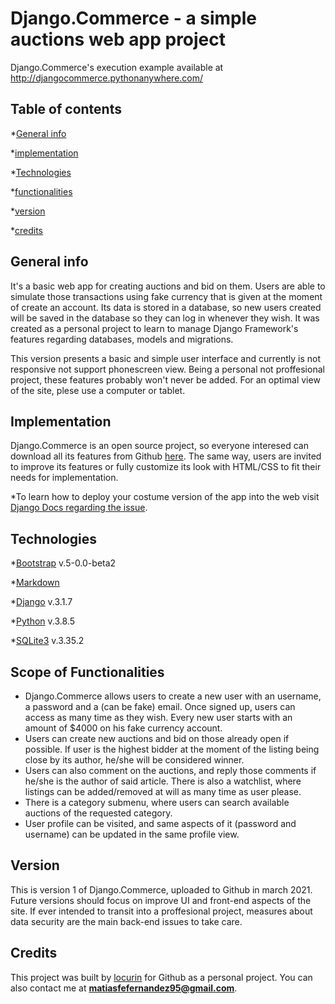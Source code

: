 # Django.Commerce - a simple auctions web app project

Django.Commerce's execution example available at http://djangocommerce.pythonanywhere.com/ 

## Table of contents

*[General info](#general-info)

*[implementation](#implementation)

*[Technologies](#technologies)

*[functionalities](#functionalities)

*[version](#version)

*[credits](#credits)


## General info

It's a basic web app for creating auctions and bid on them. Users are able to simulate those transactions using fake currency that is given at the moment of create an account. Its data is stored in a database, so new users created will be saved in the database so they can log in whenever they wish. It was created as a personal project to learn to manage Django Framework's features regarding databases, models and migrations.

This version presents a basic and simple user interface and currently is not responsive not support phonescreen view. Being a personal not proffesional project, these features probably won't never be added. For an optimal view of the site, plese use a computer or tablet.



## Implementation 
Django.Commerce is an open source project, so everyone interesed can download all its features from Github [here](https://github.com/locurin/django.commerce). The same way, users are invited to improve its features or fully customize its look with HTML/CSS to fit their needs for implementation. 

*To learn how to deploy your costume version of the app into the web visit [Django Docs regarding the issue](https://docs.djangoproject.com/en/3.1/howto/deployment/).


## Technologies

*[Bootstrap](https://getbootstrap.com/) v.5-0.0-beta2

*[Markdown](https://github.com/adam-p/markdown-here/wiki/Markdown-Cheatsheet) 

*[Django](https://www.djangoproject.com/) v.3.1.7

*[Python](https://www.python.org/) v.3.8.5

*[SQLite3](https://www.sqlite.org/) v.3.35.2

## Scope of Functionalities

* Django.Commerce allows users to create a new user with an username, a password and a (can be fake) email. Once signed up, users can access as many time as they wish. Every new user starts with an amount of $4000 on his fake currency account.
* Users can create new auctions and bid on those already open if possible. If user is the highest bidder at the moment of the listing being close by its author, he/she will be considered winner. 
* Users can also comment on the auctions, and reply those comments if he/she is the author of said article. There is also a watchlist, where listings can be added/removed at will as many time as user please.
* There is a category submenu, where users can search available auctions of the requested category.
* User profile can be visited, and same aspects of it (password and username) can be updated in the same profile view. 

##  Version

This is version 1 of Django.Commerce, uploaded to Github in march 2021. Future versions should focus on improve UI and front-end aspects of the site. If ever intended to transit into a proffesional project, measures about data security are the main back-end issues to take care.

## Credits

This project was built by [locurin](https://github.com/locurin) for Github as a personal project. You can also contact me at **matiasfefernandez95@gmail.com**. 


